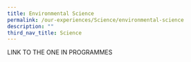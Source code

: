 ```yaml
---
title: Environmental Science
permalink: /our-experiences/Science/environmental-science
description: ""
third_nav_title: Science
---
```

LINK TO THE ONE IN PROGRAMMES